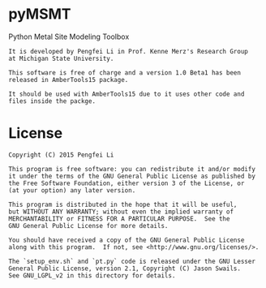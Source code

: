 # pyMSMT

Python Metal Site Modeling Toolbox

    It is developed by Pengfei Li in Prof. Kenne Merz's Research Group
    at Michigan State University.

    This software is free of charge and a version 1.0 Beta1 has been
    released in AmberTools15 package.

    It should be used with AmberTools15 due to it uses other code and
    files inside the packge.

# License

    Copyright (C) 2015 Pengfei Li

    This program is free software: you can redistribute it and/or modify
    it under the terms of the GNU General Public License as published by
    the Free Software Foundation, either version 3 of the License, or
    (at your option) any later version.

    This program is distributed in the hope that it will be useful,
    but WITHOUT ANY WARRANTY; without even the implied warranty of
    MERCHANTABILITY or FITNESS FOR A PARTICULAR PURPOSE.  See the
    GNU General Public License for more details.

    You should have received a copy of the GNU General Public License
    along with this program.  If not, see <http://www.gnu.org/licenses/>.

    The `setup_env.sh` and `pt.py` code is released under the GNU Lesser
    General Public License, version 2.1, Copyright (C) Jason Swails.
    See GNU_LGPL_v2 in this directory for details.

